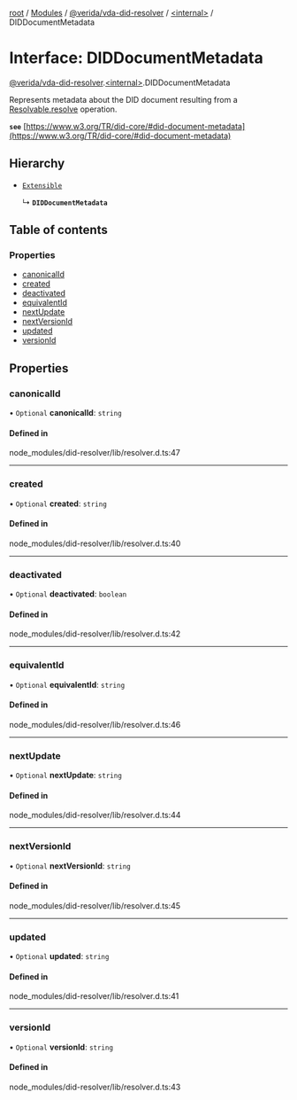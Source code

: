 [root](../README.md) / [Modules](../modules.md) / [@verida/vda-did-resolver](../modules/verida_vda_did_resolver.md) / [<internal\>](../modules/verida_vda_did_resolver._internal_.md) / DIDDocumentMetadata

# Interface: DIDDocumentMetadata

[@verida/vda-did-resolver](../modules/verida_vda_did_resolver.md).[<internal\>](../modules/verida_vda_did_resolver._internal_.md).DIDDocumentMetadata

Represents metadata about the DID document resulting from a [Resolvable.resolve](verida_vda_did_resolver._internal_.Resolvable.md#resolve) operation.

**`see`** [https://www.w3.org/TR/did-core/#did-document-metadata](https://www.w3.org/TR/did-core/#did-document-metadata)

## Hierarchy

- [`Extensible`](../modules/verida_vda_did_resolver._internal_.md#extensible)

  ↳ **`DIDDocumentMetadata`**

## Table of contents

### Properties

- [canonicalId](verida_vda_did_resolver._internal_.DIDDocumentMetadata.md#canonicalid)
- [created](verida_vda_did_resolver._internal_.DIDDocumentMetadata.md#created)
- [deactivated](verida_vda_did_resolver._internal_.DIDDocumentMetadata.md#deactivated)
- [equivalentId](verida_vda_did_resolver._internal_.DIDDocumentMetadata.md#equivalentid)
- [nextUpdate](verida_vda_did_resolver._internal_.DIDDocumentMetadata.md#nextupdate)
- [nextVersionId](verida_vda_did_resolver._internal_.DIDDocumentMetadata.md#nextversionid)
- [updated](verida_vda_did_resolver._internal_.DIDDocumentMetadata.md#updated)
- [versionId](verida_vda_did_resolver._internal_.DIDDocumentMetadata.md#versionid)

## Properties

### canonicalId

• `Optional` **canonicalId**: `string`

#### Defined in

node_modules/did-resolver/lib/resolver.d.ts:47

___

### created

• `Optional` **created**: `string`

#### Defined in

node_modules/did-resolver/lib/resolver.d.ts:40

___

### deactivated

• `Optional` **deactivated**: `boolean`

#### Defined in

node_modules/did-resolver/lib/resolver.d.ts:42

___

### equivalentId

• `Optional` **equivalentId**: `string`

#### Defined in

node_modules/did-resolver/lib/resolver.d.ts:46

___

### nextUpdate

• `Optional` **nextUpdate**: `string`

#### Defined in

node_modules/did-resolver/lib/resolver.d.ts:44

___

### nextVersionId

• `Optional` **nextVersionId**: `string`

#### Defined in

node_modules/did-resolver/lib/resolver.d.ts:45

___

### updated

• `Optional` **updated**: `string`

#### Defined in

node_modules/did-resolver/lib/resolver.d.ts:41

___

### versionId

• `Optional` **versionId**: `string`

#### Defined in

node_modules/did-resolver/lib/resolver.d.ts:43
